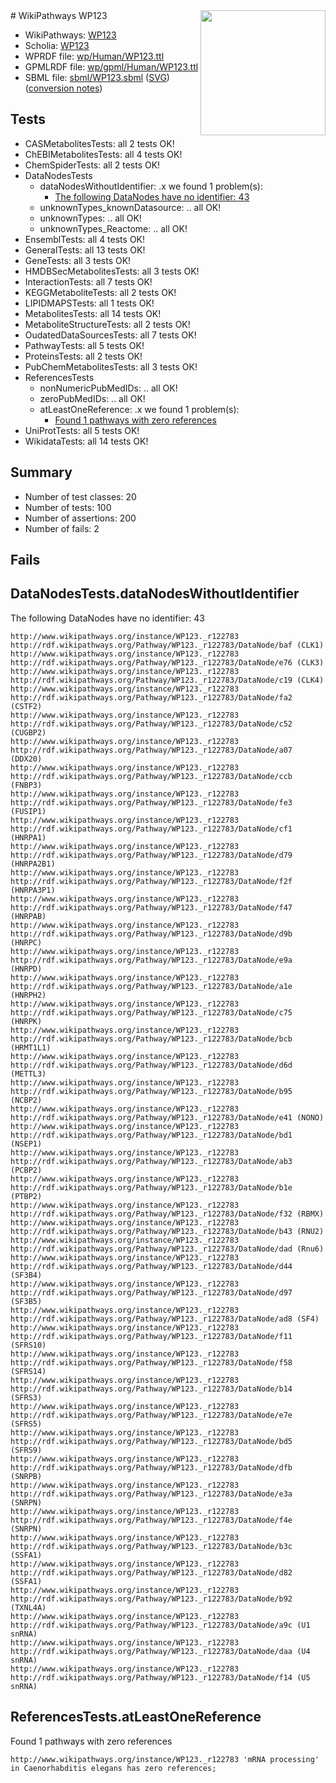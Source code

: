 <img style="float: right; width: 200px" src="../logo.png" />
# WikiPathways WP123

* WikiPathways: [WP123](https://identifiers.org/wikipathways:WP123)
* Scholia: [WP123](https://scholia.toolforge.org/wikipathways/WP123)
* WPRDF file: [wp/Human/WP123.ttl](../wp/Human/WP123.ttl)
* GPMLRDF file: [wp/gpml/Human/WP123.ttl](../wp/gpml/Human/WP123.ttl)
* SBML file: [sbml/WP123.sbml](../sbml/WP123.sbml) ([SVG](../sbml/WP123.svg)) ([conversion notes](../sbml/WP123.txt))

## Tests
* CASMetabolitesTests: all 2 tests OK!
* ChEBIMetabolitesTests: all 4 tests OK!
* ChemSpiderTests: all 2 tests OK!
* DataNodesTests
    * dataNodesWithoutIdentifier: .x we found 1 problem(s):
        * [The following DataNodes have no identifier: 43](#8792c4f0)
    * unknownTypes_knownDatasource: .. all OK!
    * unknownTypes: .. all OK!
    * unknownTypes_Reactome: .. all OK!
* EnsemblTests: all 4 tests OK!
* GeneralTests: all 13 tests OK!
* GeneTests: all 3 tests OK!
* HMDBSecMetabolitesTests: all 3 tests OK!
* InteractionTests: all 7 tests OK!
* KEGGMetaboliteTests: all 2 tests OK!
* LIPIDMAPSTests: all 1 tests OK!
* MetabolitesTests: all 14 tests OK!
* MetaboliteStructureTests: all 2 tests OK!
* OudatedDataSourcesTests: all 7 tests OK!
* PathwayTests: all 5 tests OK!
* ProteinsTests: all 2 tests OK!
* PubChemMetabolitesTests: all 3 tests OK!
* ReferencesTests
    * nonNumericPubMedIDs: .. all OK!
    * zeroPubMedIDs: .. all OK!
    * atLeastOneReference: .x we found 1 problem(s):
        * [Found 1 pathways with zero references](#35eb778e)
* UniProtTests: all 5 tests OK!
* WikidataTests: all 14 tests OK!


## Summary

* Number of test classes: 20
* Number of tests: 100
* Number of assertions: 200
* Number of fails: 2

## Fails

<a name="8792c4f0" />

## DataNodesTests.dataNodesWithoutIdentifier

The following DataNodes have no identifier: 43
```
http://www.wikipathways.org/instance/WP123._r122783 http://rdf.wikipathways.org/Pathway/WP123._r122783/DataNode/baf (CLK1)
http://www.wikipathways.org/instance/WP123._r122783 http://rdf.wikipathways.org/Pathway/WP123._r122783/DataNode/e76 (CLK3)
http://www.wikipathways.org/instance/WP123._r122783 http://rdf.wikipathways.org/Pathway/WP123._r122783/DataNode/c19 (CLK4)
http://www.wikipathways.org/instance/WP123._r122783 http://rdf.wikipathways.org/Pathway/WP123._r122783/DataNode/fa2 (CSTF2)
http://www.wikipathways.org/instance/WP123._r122783 http://rdf.wikipathways.org/Pathway/WP123._r122783/DataNode/c52 (CUGBP2)
http://www.wikipathways.org/instance/WP123._r122783 http://rdf.wikipathways.org/Pathway/WP123._r122783/DataNode/a07 (DDX20)
http://www.wikipathways.org/instance/WP123._r122783 http://rdf.wikipathways.org/Pathway/WP123._r122783/DataNode/ccb (FNBP3)
http://www.wikipathways.org/instance/WP123._r122783 http://rdf.wikipathways.org/Pathway/WP123._r122783/DataNode/fe3 (FUSIP1)
http://www.wikipathways.org/instance/WP123._r122783 http://rdf.wikipathways.org/Pathway/WP123._r122783/DataNode/cf1 (HNRPA1)
http://www.wikipathways.org/instance/WP123._r122783 http://rdf.wikipathways.org/Pathway/WP123._r122783/DataNode/d79 (HNRPA2B1)
http://www.wikipathways.org/instance/WP123._r122783 http://rdf.wikipathways.org/Pathway/WP123._r122783/DataNode/f2f (HNRPA3P1)
http://www.wikipathways.org/instance/WP123._r122783 http://rdf.wikipathways.org/Pathway/WP123._r122783/DataNode/f47 (HNRPAB)
http://www.wikipathways.org/instance/WP123._r122783 http://rdf.wikipathways.org/Pathway/WP123._r122783/DataNode/d9b (HNRPC)
http://www.wikipathways.org/instance/WP123._r122783 http://rdf.wikipathways.org/Pathway/WP123._r122783/DataNode/e9a (HNRPD)
http://www.wikipathways.org/instance/WP123._r122783 http://rdf.wikipathways.org/Pathway/WP123._r122783/DataNode/a1e (HNRPH2)
http://www.wikipathways.org/instance/WP123._r122783 http://rdf.wikipathways.org/Pathway/WP123._r122783/DataNode/c75 (HNRPK)
http://www.wikipathways.org/instance/WP123._r122783 http://rdf.wikipathways.org/Pathway/WP123._r122783/DataNode/bcb (HRMT1L1)
http://www.wikipathways.org/instance/WP123._r122783 http://rdf.wikipathways.org/Pathway/WP123._r122783/DataNode/d6d (METTL3)
http://www.wikipathways.org/instance/WP123._r122783 http://rdf.wikipathways.org/Pathway/WP123._r122783/DataNode/b95 (NCBP2)
http://www.wikipathways.org/instance/WP123._r122783 http://rdf.wikipathways.org/Pathway/WP123._r122783/DataNode/e41 (NONO)
http://www.wikipathways.org/instance/WP123._r122783 http://rdf.wikipathways.org/Pathway/WP123._r122783/DataNode/bd1 (NSEP1)
http://www.wikipathways.org/instance/WP123._r122783 http://rdf.wikipathways.org/Pathway/WP123._r122783/DataNode/ab3 (PCBP2)
http://www.wikipathways.org/instance/WP123._r122783 http://rdf.wikipathways.org/Pathway/WP123._r122783/DataNode/b1e (PTBP2)
http://www.wikipathways.org/instance/WP123._r122783 http://rdf.wikipathways.org/Pathway/WP123._r122783/DataNode/f32 (RBMX)
http://www.wikipathways.org/instance/WP123._r122783 http://rdf.wikipathways.org/Pathway/WP123._r122783/DataNode/b43 (RNU2)
http://www.wikipathways.org/instance/WP123._r122783 http://rdf.wikipathways.org/Pathway/WP123._r122783/DataNode/dad (Rnu6)
http://www.wikipathways.org/instance/WP123._r122783 http://rdf.wikipathways.org/Pathway/WP123._r122783/DataNode/d44 (SF3B4)
http://www.wikipathways.org/instance/WP123._r122783 http://rdf.wikipathways.org/Pathway/WP123._r122783/DataNode/d97 (SF3B5)
http://www.wikipathways.org/instance/WP123._r122783 http://rdf.wikipathways.org/Pathway/WP123._r122783/DataNode/ad8 (SF4)
http://www.wikipathways.org/instance/WP123._r122783 http://rdf.wikipathways.org/Pathway/WP123._r122783/DataNode/f11 (SFRS10)
http://www.wikipathways.org/instance/WP123._r122783 http://rdf.wikipathways.org/Pathway/WP123._r122783/DataNode/f58 (SFRS14)
http://www.wikipathways.org/instance/WP123._r122783 http://rdf.wikipathways.org/Pathway/WP123._r122783/DataNode/b14 (SFRS3)
http://www.wikipathways.org/instance/WP123._r122783 http://rdf.wikipathways.org/Pathway/WP123._r122783/DataNode/e7e (SFRS5)
http://www.wikipathways.org/instance/WP123._r122783 http://rdf.wikipathways.org/Pathway/WP123._r122783/DataNode/bd5 (SFRS9)
http://www.wikipathways.org/instance/WP123._r122783 http://rdf.wikipathways.org/Pathway/WP123._r122783/DataNode/dfb (SNRPB)
http://www.wikipathways.org/instance/WP123._r122783 http://rdf.wikipathways.org/Pathway/WP123._r122783/DataNode/e3a (SNRPN)
http://www.wikipathways.org/instance/WP123._r122783 http://rdf.wikipathways.org/Pathway/WP123._r122783/DataNode/f4e (SNRPN)
http://www.wikipathways.org/instance/WP123._r122783 http://rdf.wikipathways.org/Pathway/WP123._r122783/DataNode/b3c (SSFA1)
http://www.wikipathways.org/instance/WP123._r122783 http://rdf.wikipathways.org/Pathway/WP123._r122783/DataNode/d82 (SSFA1)
http://www.wikipathways.org/instance/WP123._r122783 http://rdf.wikipathways.org/Pathway/WP123._r122783/DataNode/b92 (TXNL4A)
http://www.wikipathways.org/instance/WP123._r122783 http://rdf.wikipathways.org/Pathway/WP123._r122783/DataNode/a9c (U1 snRNA)
http://www.wikipathways.org/instance/WP123._r122783 http://rdf.wikipathways.org/Pathway/WP123._r122783/DataNode/daa (U4 snRNA)
http://www.wikipathways.org/instance/WP123._r122783 http://rdf.wikipathways.org/Pathway/WP123._r122783/DataNode/f14 (U5 snRNA)
```

<a name="35eb778e" />

## ReferencesTests.atLeastOneReference

Found 1 pathways with zero references
```
http://www.wikipathways.org/instance/WP123._r122783 'mRNA processing' in Caenorhabditis elegans has zero references; 
```

